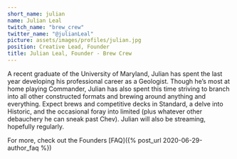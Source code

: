 ```yaml
---
short_name: julian
name: Julian Leal
twitch_name: "brew_crew"
twitter_name: "@julianLeal"
picture: assets/images/profiles/julian.jpg
position: Creative Lead, Founder
title: Julian Leal, Founder - Brew Crew
---
```

A recent graduate of the University of Maryland, Julian has spent the last year developing his professional career as a Geologist. Though he’s most at home playing Commander, Julian has also spent this time striving to branch into all other constructed formats and brewing around anything and everything. Expect brews and competitive decks in Standard, a delve into Historic, and the occasional foray into limited (plus whatever other debauchery he can sneak past Chev). Julian will also be streaming, hopefully regularly.
<!--more-->

For more, check out the Founders [FAQ]({% post_url 2020-06-29-author_faq %})